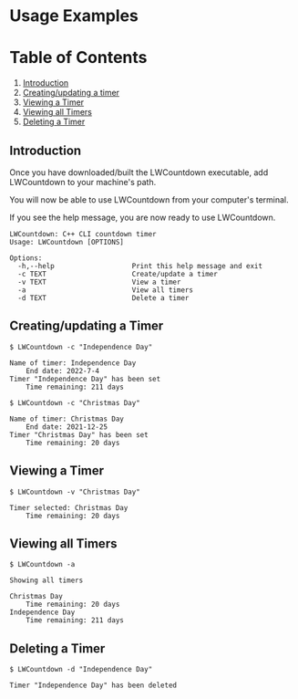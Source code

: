 # Usage Examples

# Table of Contents

1. [Introduction](#Introduction)
2. [Creating/updating a timer](#Creating/updating-a-Timer)
3. [Viewing a Timer](#Viewing-a-Timer)
5. [Viewing all Timers](#Viewing-all-Timers)
7. [Deleting a Timer](#Deleting-a-Timer)

## Introduction

Once you have downloaded/built the LWCountdown executable, add LWCountdown to your machine's path.

You will now be able to use LWCountdown from your computer's terminal.

If you see the help message, you are now ready to use LWCountdown.

```
LWCountdown: C++ CLI countdown timer
Usage: LWCountdown [OPTIONS]

Options:
  -h,--help                   Print this help message and exit
  -c TEXT                     Create/update a timer
  -v TEXT                     View a timer
  -a                          View all timers
  -d TEXT                     Delete a timer
```

## Creating/updating a Timer

```
$ LWCountdown -c "Independence Day"

Name of timer: Independence Day
    End date: 2022-7-4
Timer "Independence Day" has been set
    Time remaining: 211 days
	
$ LWCountdown -c "Christmas Day"

Name of timer: Christmas Day
    End date: 2021-12-25
Timer "Christmas Day" has been set
    Time remaining: 20 days
```

## Viewing a Timer

```
$ LWCountdown -v "Christmas Day"

Timer selected: Christmas Day
    Time remaining: 20 days
```

## Viewing all Timers

```
$ LWCountdown -a

Showing all timers

Christmas Day
    Time remaining: 20 days
Independence Day
    Time remaining: 211 days
```

## Deleting a Timer

```
$ LWCountdown -d "Independence Day"

Timer "Independence Day" has been deleted
```
